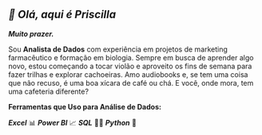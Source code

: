 ##  ***👋 Olá, aqui é Priscilla***
***Muito prazer.***

Sou **Analista de Dados** com experiência em projetos de marketing farmacêutico e formação em biologia. Sempre em busca de aprender algo novo, estou começando a tocar violão e aproveito os fins de semana para fazer trilhas e explorar cachoeiras. Amo audiobooks e, se tem uma coisa que não recuso, é uma boa xícara de café ou chá. E você, onde mora, tem uma cafeteria diferente?

**Ferramentas que Uso para Análise de Dados:**

***Excel*** 📊
***Power BI*** 📈
***SQL*** 🧑‍💻
***Python*** 🐍 
